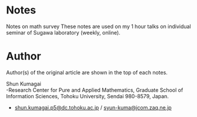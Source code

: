 # Notes
Notes on math survey
These notes are used on my 1 hour talks on individual seminar of Sugawa laboratory (weekly, online).

# Author
Author(s) of the original article are shown in the top of each notes. 

 Shun Kumagai  
 -Research Center for Pure and Applied Mathematics, 
  Graduate School of Information Sciences, 
  Tohoku University, Sendai 980-8579, Japan.  
 - shun.kumagai.p5@dc.tohoku.ac.jp / syun-kuma@jcom.zaq.ne.jp

